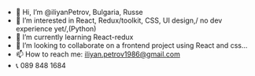 - 👋 Hi, I’m @iliyanPetrov, Bulgaria, Russe
- 👀 I’m interested in React, Redux/toolkit, CSS, UI design,/ no dev experience yet/,(Python)
- 🌱 I’m currently learning React-redux
- 💞️ I’m looking to collaborate on a frontend project using React and css...
- 📫 How to reach me:  iliyan.petrov1986@gmail.com
- 📞 089 848 1684

<!---
iliyanPetrov/iliyanPetrov is a ✨ special ✨ repository because its `README.md` (this file) appears on your GitHub profile.
You can click the Preview link to take a look at your changes.
--->
